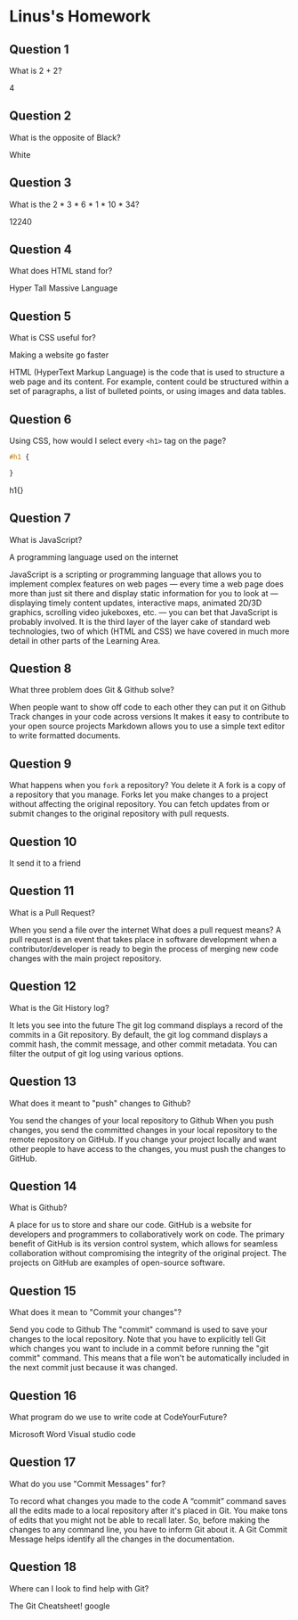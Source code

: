 # Linus's Homework

## Question 1

What is 2 + 2?

4

## Question 2

What is the opposite of Black?

White

## Question 3

What is the  2 * 3 * 6 * 1 * 10 * 34?

12240

## Question 4 

What does HTML stand for?

Hyper Tall Massive Language

## Question 5

What is CSS useful for?

Making a website go faster

HTML (HyperText Markup Language) is the code that is used to structure a web page and its content. For example, content could be structured within a set of paragraphs, a list of bulleted points, or using images and data tables.
## Question 6

Using CSS, how would I select every `<h1>` tag on the page?

```css
#h1 {

}
```
h1{}
## Question 7

What is JavaScript?

A programming language used on the internet

JavaScript is a scripting or programming language that allows you to implement complex features on web pages — every time a web page does more than just sit there and display static information for you to look at — displaying timely content updates, interactive maps, animated 2D/3D graphics, scrolling video jukeboxes, etc. — you can bet that JavaScript is probably involved. It is the third layer of the layer cake of standard web technologies, two of which (HTML and CSS) we have covered in much more detail in other parts of the Learning Area.
## Question 8

What three problem does Git & Github solve?

When people want to show off code to each other they can put it on Github
Track changes in your code across versions
It makes it easy to contribute to your open source projects
Markdown allows you to use a simple text editor to write formatted documents.
## Question 9

What happens when you `fork` a repository?
You delete it
A fork is a copy of a repository that you manage. Forks let you make changes to a project without affecting the original repository. You can fetch updates from or submit changes to the original repository with pull requests.


## Question 10 



It send it to a friend

## Question 11

What is a Pull Request?

When you send a file over the internet
What does a pull request means?
A pull request  is an event that takes place in software development when a contributor/developer is ready to begin the process of merging new code changes with the main project repository.
## Question 12

What is the Git History log?

It lets you see into the future
The git log command displays a record of the commits in a Git repository. By default, the git log command displays a commit hash, the commit message, and other commit metadata. You can filter the output of git log using various options.
## Question 13

What does it meant to "push" changes to Github?

You send the changes of your local repository to Github
When you push changes, you send the committed changes in your local repository to the remote repository on GitHub. If you change your project locally and want other people to have access to the changes, you must push the changes to GitHub.
## Question 14

What is Github?

A place for us to store and share our code.
 GitHub is a website for developers and programmers to collaboratively work on code. The primary benefit of GitHub is its version control system, which allows for seamless collaboration without compromising the integrity of the original project. The projects on GitHub are examples of open-source software.
## Question 15

What does it mean to "Commit your changes"?

Send you code to Github
The "commit" command is used to save your changes to the local repository. Note that you have to explicitly tell Git which changes you want to include in a commit before running the "git commit" command. This means that a file won't be automatically included in the next commit just because it was changed.
## Question 16

What program do we use to write code at CodeYourFuture?

Microsoft Word
Visual studio code
## Question 17

What do you use "Commit Messages" for?

To record what changes you made to the code
A “commit” command saves all the edits made to a local repository after it's placed in Git. You make tons of edits that you might not be able to recall later. So, before making the changes to any command line, you have to inform Git about it. A Git Commit Message helps identify all the changes in the documentation.
## Question 18

Where can I look to find help with Git?

The Git Cheatsheet!
google
